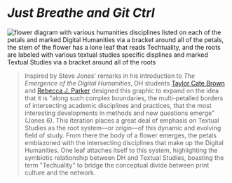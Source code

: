# _Just Breathe and Git Ctrl_  
  
![flower diagram with various humanities disciplines listed on each of the petals and marked Digital Humanities via a bracket around all of the petals, the stem of the flower has a lone leaf that reads Techtuality, and the roots are labeled with various textual studies specific displines and marked Textual Studies via a bracket around all of the roots](https://github.com/publishing-bitbytebit/MUDDLE/blob/master/PromotionalMaterials/Backyard/DHFlower/Literature.png "Publishing_BitByteBit Logo illustrated by @taylorcare")  
  
> Inspired by Steve Jones' remarks in his introduction to _The Emergence of the Digital Humanities_, DH students [Taylor Cate Brown](@taylorcate) and [Rebecca J. Parker](@RJP43) designed this graphic to expand on the idea that it is "along such complex boundaries, the multi-petalled borders of intersecting academic disciplines and practices, that the most interesting developments in methods and new questions emerge" (Jones 6). This iteration places a great deal of emphasis on Textual Studies as the root system—or origin—of this dynamic and evolving field of study. From there the body of a flower emerges, the petals emblazoned with the intersecting disciplines that make up the Digital Humanities. One leaf attaches itself to this system, highlighting the symbiotic relationship between DH and Textual Studies, boasting the term "Techuality" to bridge the conceptual divide between print culture and the network. 
